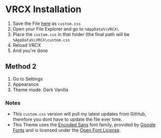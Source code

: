 # VRCX Installation

1. Save the File [here](https://raw.githubusercontent.com/MintLily/Dark-Vanilla/main/VRCX/custom.css) as `custom.css`
2. Open your File Explorer and go to `%AppData%\VRCX\`
3. Place the `custom.css` in that folder (the final path will be `%AppData%\VRCX\custom.css`
4. Reload VRCX
5. And you're done

## Method 2
1. Go to Settings
2. Appearance
3. Theme mode: Dark Vanilla

### Notes
- This `custom.css` version will pull my latest updates from GitHub, therefore you dont have to update the file ever time.
- This Theme uses the [Encoded Sans](https://fonts.google.com/specimen/Encode+Sans) font family, provided by [Google Fonts](https://fonts.google.com/) and is licensed under the [Open Font License](https://scripts.sil.org/cms/scripts/page.php?site_id=nrsi&id=OFL).